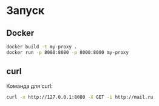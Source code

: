 # Запуск

## Docker
```sh
docker build -t my-proxy .
docker run -p 8080:8080 -p 8000:8000 my-proxy
```

## curl
Команда для curl:
```sh
curl -x http://127.0.0.1:8080 -X GET -i http://mail.ru
```
